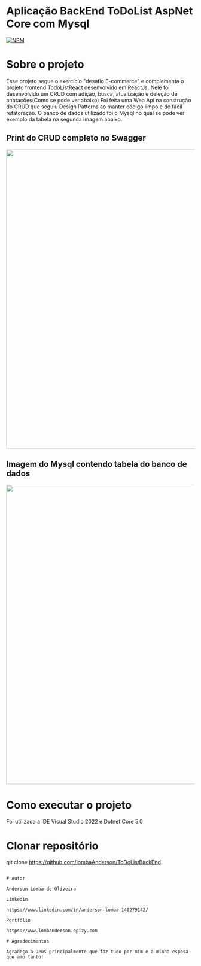 # Aplicação BackEnd ToDoList AspNet Core com Mysql 

[![NPM](https://img.shields.io/npm/l/react)](https://github.com/LombaAnderson/ToDoListBackEnd/blob/main/LICENSE)


# Sobre o projeto

Esse projeto segue o exercício "desafio E-commerce" e complementa o projeto frontend TodoListReact desenvolvido em ReactJs. Nele foi desenvolvido
um CRUD com adição, busca, atualização e deleção de anotações(Como se pode ver abaixo) Foi feita uma Web Api na construção do CRUD que seguiu Design Patterns ao manter código limpo e de fácil refatoração. O banco de dados utilizado foi o Mysql no qual se pode ver exemplo da tabela na segunda imagem abaixo.


## Print do CRUD completo no Swagger 
<div align="center">
<img src="https://user-images.githubusercontent.com/60937513/195778402-9db47b4d-afe4-4cd9-b14a-597c8a18e2e1.PNG" width="800" />
</div>

## Imagem do Mysql contendo tabela do banco de dados
<div align="center">
<img src="https://user-images.githubusercontent.com/60937513/195778929-570eab43-9f15-443a-b315-9308ec52e0da.PNG" width="800" />
</div>

# Como executar o projeto

Foi utilizada a IDE Visual Studio 2022 e Dotnet Core 5.0 

# Clonar repositório
git clone https://github.com/lombaAnderson/ToDoListBackEnd


```

# Autor

Anderson Lomba de Oliveira

Linkedin

https://www.linkedin.com/in/anderson-lomba-140279142/

Portfólio

https://www.lombanderson.epizy.com

# Agradecimentos

Agradeço a Deus principalmente que faz tudo por mim e a minha esposa que amo tanto!
